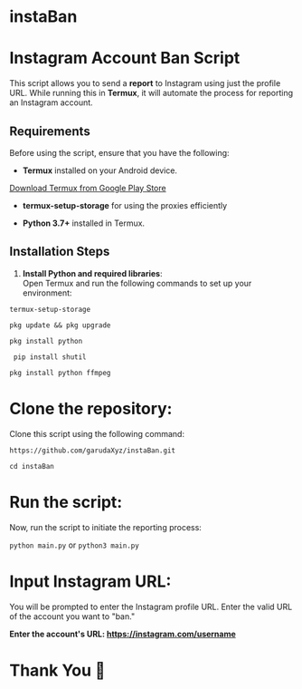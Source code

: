 # instaBan

# Instagram Account Ban Script

This script allows you to send a **report** to Instagram using just the profile URL. While running this in **Termux**, it will automate the process for reporting an Instagram account.

## Requirements

Before using the script, ensure that you have the following:

- **Termux** installed on your Android device.

[Download Termux from Google Play Store](https://play.google.com/store/apps/details?id=com.termux&hl=en_US)


- **termux-setup-storage** for using the proxies efficiently
  
- **Python 3.7+** installed in Termux.
 
## Installation Steps

1. **Install Python and required libraries**:  
   Open Termux and run the following commands to set up your environment:


```termux-setup-storage```

```pkg update && pkg upgrade```

```pkg install python```

``` pip install shutil```

``` pkg install python ffmpeg ```

# Clone the repository:

Clone this script using the following command:

```https://github.com/garudaXyz/instaBan.git```

```cd instaBan```

# Run the script:
Now, run the script to initiate the reporting process:

```python main.py``` or ```python3 main.py```

# Input Instagram URL:
You will be prompted to enter the Instagram profile URL. Enter the valid URL of the account you want to "ban."

**Enter the account's URL: https://instagram.com/username**

# Thank You 🌸






